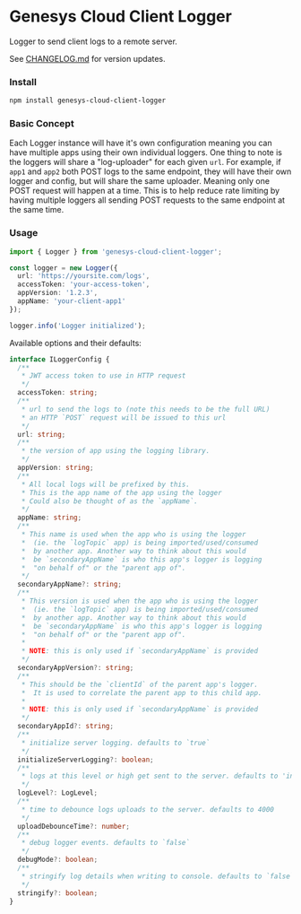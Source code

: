 # Genesys Cloud Client Logger
Logger to send client logs to a remote server.

See [CHANGELOG.md](CHANGELOG.md) for version updates.

### Install

``` sh
npm install genesys-cloud-client-logger
```

### Basic Concept
Each Logger instance will have it's own configuration meaning you can have multiple apps using their own individual loggers. One thing to note is the loggers
will share a "log-uploader" for each given `url`. For example, if `app1` and `app2` both POST logs to the same endpoint, they will have their own logger and
config, but will share the same uploader. Meaning only one POST request will happen at a time. This is to help reduce rate limiting by having multiple loggers
all sending POST requests to the same endpoint at the same time.


### Usage
``` ts
import { Logger } from 'genesys-cloud-client-logger';

const logger = new Logger({
  url: 'https://yoursite.com/logs',
  accessToken: 'your-access-token',
  appVersion: '1.2.3',
  appName: 'your-client-app1'
});

logger.info('Logger initialized');
```

Available options and their defaults:

``` ts
interface ILoggerConfig {
  /**
   * JWT access token to use in HTTP request
   */
  accessToken: string;
  /**
   * url to send the logs to (note this needs to be the full URL)
   * an HTTP `POST` request will be issued to this url
   */
  url: string;
  /**
   * the version of app using the logging library.
   */
  appVersion: string;
  /**
   * All local logs will be prefixed by this.
   * This is the app name of the app using the logger
   * Could also be thought of as the `appName`.
   */
  appName: string;
  /**
   * This name is used when the app who is using the logger
   *  (ie. the `logTopic` app) is being imported/used/consumed
   *  by another app. Another way to think about this would
   *  be `secondaryAppName` is who this app's logger is logging
   *  "on behalf of" or the "parent app of".
   */
  secondaryAppName?: string;
  /**
   * This version is used when the app who is using the logger
   *  (ie. the `logTopic` app) is being imported/used/consumed
   *  by another app. Another way to think about this would
   *  be `secondaryAppName` is who this app's logger is logging
   *  "on behalf of" or the "parent app of".
   *
   * NOTE: this is only used if `secondaryAppName` is provided
   */
  secondaryAppVersion?: string;
  /**
   * This should be the `clientId` of the parent app's logger.
   *  It is used to correlate the parent app to this child app.
   *
   * NOTE: this is only used if `secondaryAppName` is provided
   */
  secondaryAppId?: string;
  /**
   * initialize server logging. defaults to `true`
   */
  initializeServerLogging?: boolean;
  /**
   * logs at this level or high get sent to the server. defaults to 'info'
   */
  logLevel?: LogLevel;
  /**
   * time to debounce logs uploads to the server. defaults to 4000
   */
  uploadDebounceTime?: number;
  /**
   * debug logger events. defaults to `false`
   */
  debugMode?: boolean;
  /**
   * stringify log details when writing to console. defaults to `false`
   */
  stringify?: boolean;
}
```